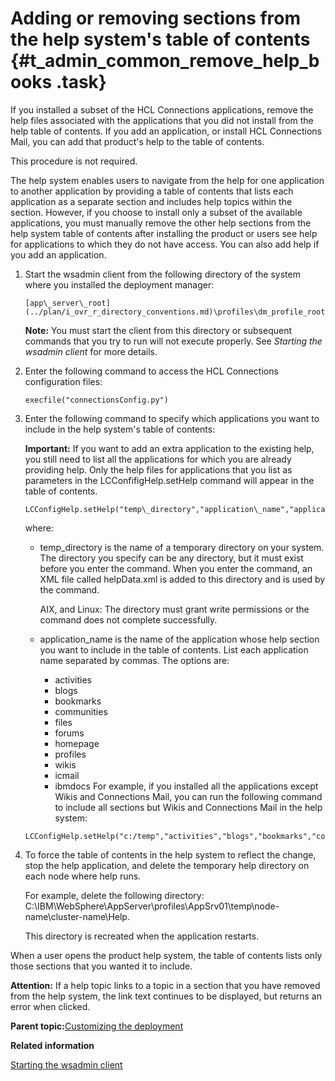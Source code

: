 # Adding or removing sections from the help system's table of contents {#t_admin_common_remove_help_books .task}

If you installed a subset of the HCL Connections applications, remove the help files associated with the applications that you did not install from the help table of contents. If you add an application, or install HCL Connections Mail, you can add that product's help to the table of contents.

This procedure is not required.

The help system enables users to navigate from the help for one application to another application by providing a table of contents that lists each application as a separate section and includes help topics within the section. However, if you choose to install only a subset of the available applications, you must manually remove the other help sections from the help system table of contents after installing the product or users see help for applications to which they do not have access. You can also add help if you add an application.

1.  Start the wsadmin client from the following directory of the system where you installed the deployment manager:

    ```
    [app\_server\_root](../plan/i_ovr_r_directory_conventions.md)\profiles\dm_profile_root\bin
    ```

    **Note:** You must start the client from this directory or subsequent commands that you try to run will not execute properly. See *Starting the wsadmin client* for more details.

2.  Enter the following command to access the HCL Connections configuration files:

    ```
    execfile("connectionsConfig.py")
    ```

3.  Enter the following command to specify which applications you want to include in the help system's table of contents:

    **Important:** If you want to add an extra application to the existing help, you still need to list all the applications for which you are already providing help. Only the help files for applications that you list as parameters in the LCConfifigHelp.setHelp command will appear in the table of contents.

    ```
    LCConfigHelp.setHelp("temp\_directory","application\_name","application\_name")
    ```

    where:

    -   temp\_directory is the name of a temporary directory on your system. The directory you specify can be any directory, but it must exist before you enter the command. When you enter the command, an XML file called helpData.xml is added to this directory and is used by the command.

        AIX, and Linux: The directory must grant write permissions or the command does not complete successfully.

    -   application\_name is the name of the application whose help section you want to include in the table of contents. List each application name separated by commas. The options are:
        -   activities
        -   blogs
        -   bookmarks
        -   communities
        -   files
        -   forums
        -   homepage
        -   profiles
        -   wikis
        -   icmail
        -   ibmdocs
    For example, if you installed all the applications except Wikis and Connections Mail, you can run the following command to include all sections but Wikis and Connections Mail in the help system:

    ```
    LCConfigHelp.setHelp("c:/temp","activities","blogs","bookmarks","communities","files","forums","homepage","profiles")
    ```

4.  To force the table of contents in the help system to reflect the change, stop the help application, and delete the temporary help directory on each node where help runs.

    For example, delete the following directory: C:\\IBM\\WebSphere\\AppServer\\profiles\\AppSrv01\\temp\\node-name\\cluster-name\\Help.

    This directory is recreated when the application restarts.


When a user opens the product help system, the table of contents lists only those sections that you wanted it to include.

**Attention:** If a help topic links to a topic in a section that you have removed from the help system, the link text continues to be displayed, but returns an error when clicked.

**Parent topic:**[Customizing the deployment](../admin/c_admin_common_customizing.md)

**Related information**  


[Starting the wsadmin client](../admin/t_admin_wsadmin_starting.md)

